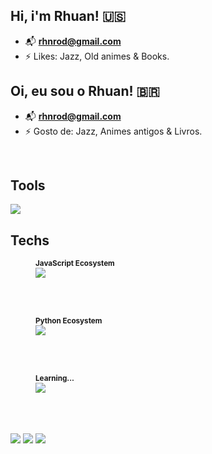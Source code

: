 ## Hi, i'm Rhuan! 🇺🇸

- 📬 **rhnrod@gmail.com**
- ⚡ Likes: Jazz, Old animes & Books.

## Oi, eu sou o Rhuan! 🇧🇷

- 📬 **rhnrod@gmail.com**
- ⚡ Gosto de: Jazz, Animes antigos & Livros.

 <div style="display: inline_block"><br>
 <h2>Tools</h2>
  <img align="center" src="https://skillicons.dev/icons?i=git,linux,vim,docker,sequelize,redis" />
  <br>
  <h2>Techs</h2>
  <figure>
   <sup><b>JavaScript Ecosystem</b></sup><br>
   <img align="center" src="https://skillicons.dev/icons?i=javascript,typescript,nodejs,express,react,next,vue,electron" />
  </figure><br><br>
  
  <figure>
   <sup><b>Python Ecosystem</b></sup><br>
  <img align="center" src="https://skillicons.dev/icons?i=python,flask,django" />
  </figure><br><br>

    
  <figure>
   <sup><b>Learning...</b></sup><br>
  <img align="center" src="https://skillicons.dev/icons?i=golang,java,c,lua,dart,flutter" />
  </figure><br><br>
</div>
<br>
 
 <div>
 <a href="https://www.linkedin.com/in/rhuan-emanuel-6712b7135" target="_blank"><img src="https://img.shields.io/badge/-LinkedIn-%230077B5?style=for-the-badge&logo=linkedin&logoColor=white" target="_blank"></a>
  <a href="https://instagram.com/rhnroddev" target="_blank"><img src="https://img.shields.io/badge/-Instagram-%23E4405F?style=for-the-badge&logo=instagram&logoColor=white" target="_blank"></a>
 <a href="https://rhnrod.hashnode.dev/" target="_blank"><img src="https://img.shields.io/badge/Hashnode-2962FF?style=for-the-badge&logo=hashnode&logoColor=white" target="_blank"></a>
</div>
